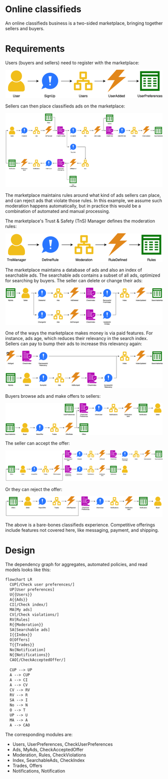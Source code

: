 # Online classifieds

An online classifieds business is a two-sided marketplace, bringing together sellers and buyers.


# Requirements

Users (buyers and sellers) need to register with the marketplace:

![Seller signs up](sign-up.png)

Sellers can then place classifieds ads on the marketplace:

![Seller places ad](place-ad.png)

The marketplace maintains rules around what kind of ads sellers can place, and can reject ads that violate those rules.
In this example, we assume such moderation happens automatically, but in practice this would be a combination of
automated and manual processing.

The marketplace's Trust & Safety (TnS) Manager defines the moderation rules:

![TnS manager defines rules](define-rules.png)

The marketplace maintains a database of ads and also an index of searchable ads.
The searchable ads contains a subset of all ads, optimized for searching by buyers.
The seller can delete or change their ads:

![Seller changes ad](change-ad.png)

One of the ways the marketplace makes money is via paid features.
For instance, ads age, which reduces their relevancy in the search index.
Sellers can pay to bump their ads to increase this relevancy again:

![Seller bumps ad](bump-ad.png)

Buyers browse ads and make offers to sellers:

![Buyer makes offer](make-offer.png)

The seller can accept the offer:

![Seller accepts offer](accept-offer.png)

Or they can reject the offer:

![Seller rejects offer](reject-offer.png)

The above is a bare-bones classifieds experience.
Competitive offerings include features not covered here, like messaging, payment, and shipping.


# Design

The dependency graph for aggregates, automated policies, and read models looks like this:

```mermaid
flowchart LR
  CUP[/Check user preferences/]
  UP[User preferences]
  U{{Users}}
  A{{Ads}}
  CI[/Check index/]
  MA[My ads]
  CV[/Check violations/]
  RV[Rules]
  R{{Moderation}}
  SA[Searchable ads]
  I{{Index}}
  O[Offers]
  T{{Trades}}
  No[Notification]
  N{{Notifications}}
  CAO[/CheckAcceptedOffer/]

  CUP --> UP
  A --> CUP
  A --> CI
  A --> CV
  CV --> RV
  RV --> R
  SA --> I
  No --> N
  O --> T
  UP --> U
  MA --> A
  A --> CAO
```

The corresponding modules are:

- Users, UserPreferences, CheckUserPreferences
- Ads, MyAds, CheckAcceptedOffer
- Moderation, Rules, CheckViolations
- Index, SearchableAds, CheckIndex
- Trades, Offers
- Notifications, Notification
